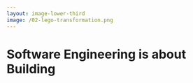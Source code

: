 ```yaml
---
layout: image-lower-third
image: /02-lego-transformation.png
---
```


# Software Engineering is about Building

<!--

**Speaker Notes:**
Main message: Programming has transformed from manual piece-by-piece work to natural language instruction of intelligent systems

- Professional Lego
- natural languages as interface
- Dramatic transformation

*Transition: But this raises a fundamental question.*

...

**Reader Notes:**

I used to explain programming to my daughter as "professional Lego building" where you place every piece yourself. Now I tell her it's like explaining to the computer in German what you want to build, and it builds it like a Lego robot. This transformation has been that dramatic - we've moved from manual, methodical construction to intelligent automation that understands intent and context. This raises the fundamental question of how AI systems became so capable at understanding what we want.

-->
